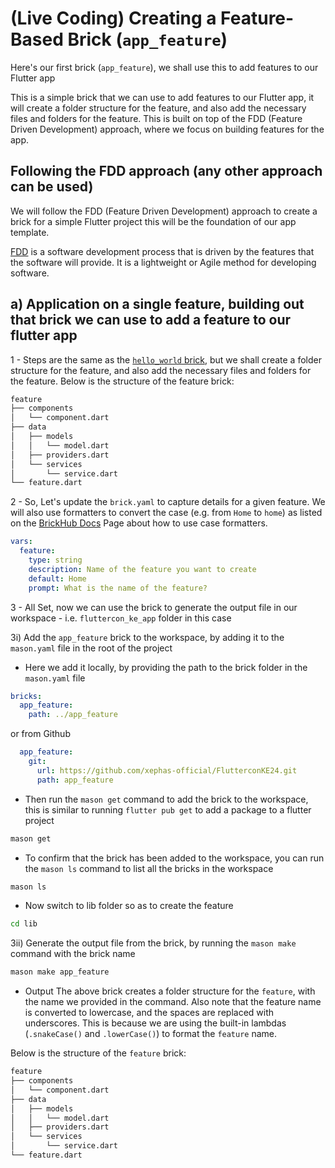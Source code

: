 
# (Live Coding) Creating a Feature-Based Brick (`app_feature`)

Here's our first brick (`app_feature`), we shall use this to add features to our Flutter app

This is a simple brick that we can use to add features to our Flutter app, it will create a folder structure for the feature, and also add the necessary files and folders for the feature.
This is built on top of the FDD (Feature Driven Development) approach, where we focus on building features for the app.

## Following the FDD approach (any other approach can be used)

We will follow the FDD (Feature Driven Development) approach to create a brick for a simple Flutter project this will be the foundation of our app template.

[FDD](https://en.m.wikipedia.org/wiki/Feature-driven_development) is a software development process that is driven by the features that the software will provide. It is a lightweight or Agile method for developing software.

## a) Application on a single feature, building out that brick we can use to add a feature to our flutter app

1 - Steps are the same as the [`hello_world` brick](./2_hello_world.md), but we shall create a folder structure for the feature, and also add the necessary files and folders for the feature. Below is the structure of the feature brick:

```bash
feature
├── components
│   └── component.dart
├── data
│   ├── models
│   │   └── model.dart
│   ├── providers.dart
│   └── services
│       └── service.dart
└── feature.dart
```

2 - So, Let's update the `brick.yaml` to capture details for a given feature. We will also use formatters to convert the case (e.g. from `Home` to `home`) as listed on the [BrickHub Docs](https://docs.brickhub.dev/brick-syntax#built-in-lambdas) Page about how to use case formatters.

```yaml
vars:
  feature:
    type: string
    description: Name of the feature you want to create
    default: Home
    prompt: What is the name of the feature?
```

3 - All Set, now we can use the brick to generate the output file in our workspace - i.e. `fluttercon_ke_app` folder in this case

3i) Add the `app_feature` brick to the workspace, by adding it to the `mason.yaml` file in the root of the project

- Here we add it locally, by providing the path to the brick folder in the `mason.yaml` file

```yaml
bricks:
  app_feature:
    path: ../app_feature
```

or from Github

```yaml
  app_feature:
    git:
      url: https://github.com/xephas-official/FlutterconKE24.git
      path: app_feature
```

- Then run the `mason get` command to add the brick to the workspace, this is similar to running `flutter pub get` to add a package to a flutter project

```bash
mason get
```

- To confirm that the brick has been added to the workspace, you can run the `mason ls` command to list all the bricks in the workspace

```bash
mason ls
```

- Now switch to lib folder so as to create the feature

```bash
cd lib
```

3ii) Generate the output file from the brick, by running the `mason make` command with the brick name

```bash
mason make app_feature
```

- Output
The above brick creates a folder structure for the `feature`, with the name we provided in the command. Also note that the feature name is converted to lowercase, and the spaces are replaced with underscores. This is because we are using the built-in lambdas (`.snakeCase()` and `.lowerCase()`) to format the `feature` name.

Below is the structure of the `feature` brick:

```bash
feature
├── components
│   └── component.dart
├── data
│   ├── models
│   │   └── model.dart
│   ├── providers.dart
│   └── services
│       └── service.dart
└── feature.dart
```
